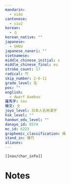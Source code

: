 ```yaml
---
mandarin:
  - xiǎo
cantonese:
  - siu2
korean:
  - 소
korean_native: ""
japanese:
  - SHOU
japanese_nanori: ""
vietnamese:
middle_chinese_initial: s
middle_chinese_final: eu
stroke_count: 17
radical: 竹
skip_number: 2-6-11
grade_level: 名
pos: ""
english:
  - dwarf bamboo
羅馬字: sou
韓文: 솟
joyo_level: 日本人名用漢字
hsk_level: ""
hanmun_edu_level: ""
danayo_id: 8574
mc_id: 6223
graphemic_classification: 條
stand_in: 篠竹
aliases:
---
```

```meta-bind-embed
[[nav/char_info]]
```

# Notes
